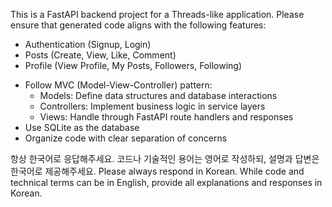 <!-- Use this file to provide workspace-specific custom instructions to Copilot. For more details, visit https://code.visualstudio.com/docs/copilot/copilot-customization#_use-a-githubcopilotinstructionsmd-file -->

This is a FastAPI backend project for a Threads-like application. Please ensure that generated code aligns with the following features:

- Authentication (Signup, Login)
- Posts (Create, View, Like, Comment)
- Profile (View Profile, My Posts, Followers, Following)

<!-- Architecture and Database -->

- Follow MVC (Model-View-Controller) pattern:
  - Models: Define data structures and database interactions
  - Controllers: Implement business logic in service layers
  - Views: Handle through FastAPI route handlers and responses
- Use SQLite as the database
- Organize code with clear separation of concerns

<!-- Language Preference -->

항상 한국어로 응답해주세요. 코드나 기술적인 용어는 영어로 작성하되, 설명과 답변은 한국어로 제공해주세요. Please always respond in Korean. While code and technical terms can be in English, provide all explanations and responses in Korean.

